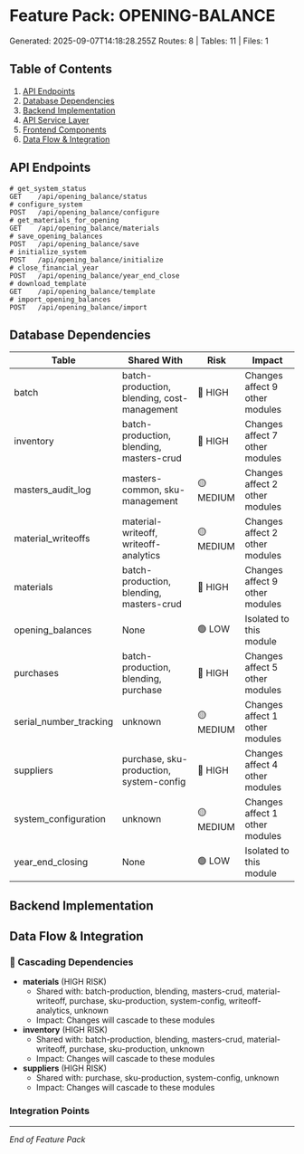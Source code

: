 # Feature Pack: OPENING-BALANCE
Generated: 2025-09-07T14:18:28.255Z
Routes: 8 | Tables: 11 | Files: 1

## Table of Contents
1. [API Endpoints](#api-endpoints)
2. [Database Dependencies](#database-dependencies)
3. [Backend Implementation](#backend-implementation)
4. [API Service Layer](#api-service-layer)
5. [Frontend Components](#frontend-components)
6. [Data Flow & Integration](#data-flow--integration)

## API Endpoints
```
# get_system_status
GET    /api/opening_balance/status
# configure_system
POST   /api/opening_balance/configure
# get_materials_for_opening
GET    /api/opening_balance/materials
# save_opening_balances
POST   /api/opening_balance/save
# initialize_system
POST   /api/opening_balance/initialize
# close_financial_year
POST   /api/opening_balance/year_end_close
# download_template
GET    /api/opening_balance/template
# import_opening_balances
POST   /api/opening_balance/import
```

## Database Dependencies
| Table | Shared With | Risk | Impact |
|-------|-------------|------|--------|
| batch | batch-production, blending, cost-management | 🔴 HIGH | Changes affect 9 other modules |
| inventory | batch-production, blending, masters-crud | 🔴 HIGH | Changes affect 7 other modules |
| masters_audit_log | masters-common, sku-management | 🟡 MEDIUM | Changes affect 2 other modules |
| material_writeoffs | material-writeoff, writeoff-analytics | 🟡 MEDIUM | Changes affect 2 other modules |
| materials | batch-production, blending, masters-crud | 🔴 HIGH | Changes affect 9 other modules |
| opening_balances | None | 🟢 LOW | Isolated to this module |
| purchases | batch-production, blending, purchase | 🔴 HIGH | Changes affect 5 other modules |
| serial_number_tracking | unknown | 🟡 MEDIUM | Changes affect 1 other modules |
| suppliers | purchase, sku-production, system-config | 🔴 HIGH | Changes affect 4 other modules |
| system_configuration | unknown | 🟡 MEDIUM | Changes affect 1 other modules |
| year_end_closing | None | 🟢 LOW | Isolated to this module |

## Backend Implementation

## Data Flow & Integration
### 🔗 Cascading Dependencies
- **materials** (HIGH RISK)
  - Shared with: batch-production, blending, masters-crud, material-writeoff, purchase, sku-production, system-config, writeoff-analytics, unknown
  - Impact: Changes will cascade to these modules
- **inventory** (HIGH RISK)
  - Shared with: batch-production, blending, masters-crud, material-writeoff, purchase, sku-production, unknown
  - Impact: Changes will cascade to these modules
- **suppliers** (HIGH RISK)
  - Shared with: purchase, sku-production, system-config, unknown
  - Impact: Changes will cascade to these modules

### Integration Points

---
*End of Feature Pack*